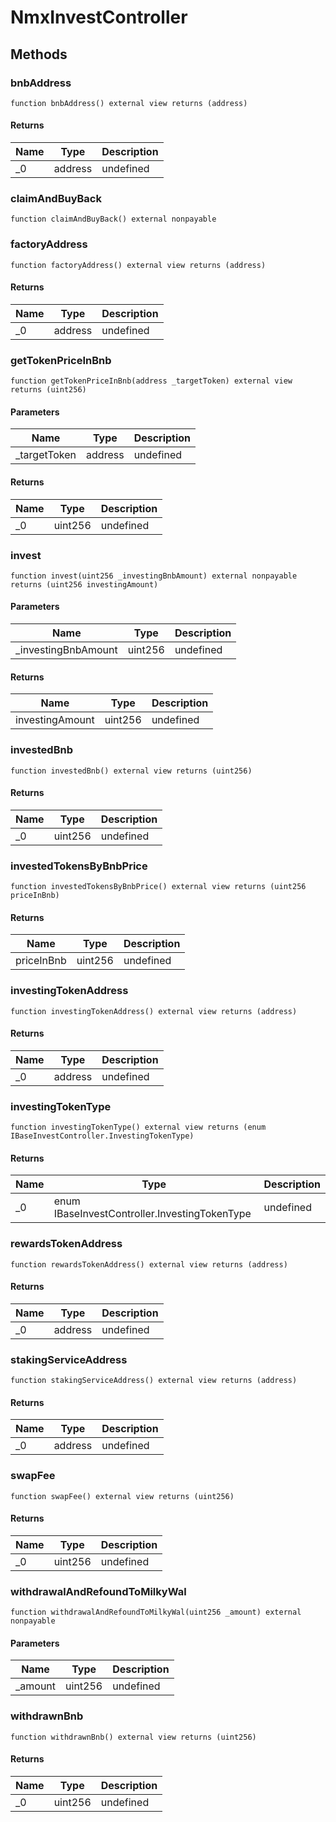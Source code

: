 # NmxInvestController









## Methods

### bnbAddress

```solidity
function bnbAddress() external view returns (address)
```






#### Returns

| Name | Type | Description |
|---|---|---|
| _0 | address | undefined |

### claimAndBuyBack

```solidity
function claimAndBuyBack() external nonpayable
```






### factoryAddress

```solidity
function factoryAddress() external view returns (address)
```






#### Returns

| Name | Type | Description |
|---|---|---|
| _0 | address | undefined |

### getTokenPriceInBnb

```solidity
function getTokenPriceInBnb(address _targetToken) external view returns (uint256)
```





#### Parameters

| Name | Type | Description |
|---|---|---|
| _targetToken | address | undefined |

#### Returns

| Name | Type | Description |
|---|---|---|
| _0 | uint256 | undefined |

### invest

```solidity
function invest(uint256 _investingBnbAmount) external nonpayable returns (uint256 investingAmount)
```





#### Parameters

| Name | Type | Description |
|---|---|---|
| _investingBnbAmount | uint256 | undefined |

#### Returns

| Name | Type | Description |
|---|---|---|
| investingAmount | uint256 | undefined |

### investedBnb

```solidity
function investedBnb() external view returns (uint256)
```






#### Returns

| Name | Type | Description |
|---|---|---|
| _0 | uint256 | undefined |

### investedTokensByBnbPrice

```solidity
function investedTokensByBnbPrice() external view returns (uint256 priceInBnb)
```






#### Returns

| Name | Type | Description |
|---|---|---|
| priceInBnb | uint256 | undefined |

### investingTokenAddress

```solidity
function investingTokenAddress() external view returns (address)
```






#### Returns

| Name | Type | Description |
|---|---|---|
| _0 | address | undefined |

### investingTokenType

```solidity
function investingTokenType() external view returns (enum IBaseInvestController.InvestingTokenType)
```






#### Returns

| Name | Type | Description |
|---|---|---|
| _0 | enum IBaseInvestController.InvestingTokenType | undefined |

### rewardsTokenAddress

```solidity
function rewardsTokenAddress() external view returns (address)
```






#### Returns

| Name | Type | Description |
|---|---|---|
| _0 | address | undefined |

### stakingServiceAddress

```solidity
function stakingServiceAddress() external view returns (address)
```






#### Returns

| Name | Type | Description |
|---|---|---|
| _0 | address | undefined |

### swapFee

```solidity
function swapFee() external view returns (uint256)
```






#### Returns

| Name | Type | Description |
|---|---|---|
| _0 | uint256 | undefined |

### withdrawalAndRefoundToMilkyWal

```solidity
function withdrawalAndRefoundToMilkyWal(uint256 _amount) external nonpayable
```





#### Parameters

| Name | Type | Description |
|---|---|---|
| _amount | uint256 | undefined |

### withdrawnBnb

```solidity
function withdrawnBnb() external view returns (uint256)
```






#### Returns

| Name | Type | Description |
|---|---|---|
| _0 | uint256 | undefined |




